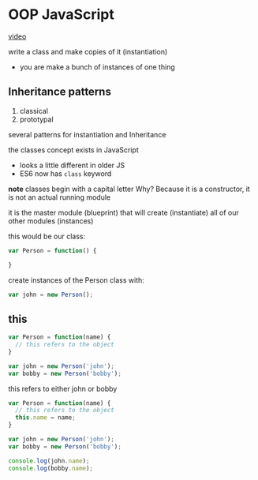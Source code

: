 # OOP JavaScript

[video](https://www.youtube.com/watch?v=O8wwnhdkPE4)

write a class and make copies of it (instantiation)
* you are make a bunch of instances of one thing

## Inheritance patterns
1. classical
2. prototypal

several patterns for instantiation and Inheritance

the classes concept exists in JavaScript
* looks a little different in older JS
* ES6 now has `class` keyword

**note** classes begin with a capital letter
Why?
Because it is a constructor, it is not an actual running module

it is the master module (blueprint) that will create (instantiate) all of our other modules (instances)

this would be our class:

```js
var Person = function() {

}
```

create instances of the Person class with:

```js
var john = new Person();
```

## this

```js
var Person = function(name) {
  // this refers to the object
}

var john = new Person('john');
var bobby = new Person('bobby');
```
this refers to either john or bobby

```js
var Person = function(name) {
  // this refers to the object
  this.name = name;
}

var john = new Person('john');
var bobby = new Person('bobby');

console.log(john.name);
console.log(bobby.name);
```

